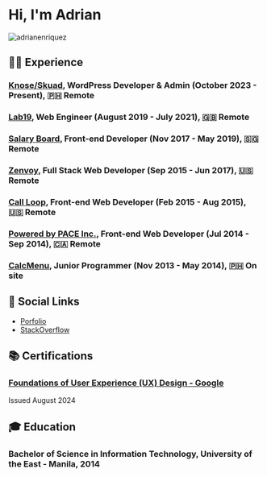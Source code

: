 <h1 align="left">Hi, I'm Adrian </h1>

<p align="left"> <img src="https://komarev.com/ghpvc/?username=adrianenriquez&label=Profile%20views&color=0e75b6&style=flat" alt="adrianenriquez" /> </p>

## 🧑‍💻 Experience

### [Knose/Skuad](https://www.knose.com.au/), WordPress Developer & Admin (October 2023 - Present), 🇵🇭 Remote

### [Lab19](https://lab19.dev/), Web Engineer (August 2019 - July 2021), 🇬🇧 Remote

### [Salary Board](https://salaryboard.com/), Front-end Developer (Nov 2017 - May 2019), 🇸🇬 Remote

### [Zenvoy](https://www.zenvoy.com/), Full Stack Web Developer (Sep 2015 - Jun 2017), 🇺🇸 Remote

### [Call Loop](https://www.callloop.com/), Front-end Web Developer (Feb 2015 - Aug 2015), 🇺🇸 Remote

### [Powered by PACE Inc.](https://www.facebook.com/PoweredbyPACE/), Front-end Web Developer (Jul 2014 - Sep 2014), 🇨🇦 Remote

### [CalcMenu](https://www.calcmenu.com/), Junior Programmer (Nov 2013 - May 2014), 🇵🇭 On site

## 🔗 Social Links
- [Porfolio](https://adrianenriquez.com)
- [StackOverflow](https://stackoverflow.com/users/3126509/adrian-enriquez) 

## 📚 Certifications

### [Foundations of User Experience (UX) Design - Google](https://www.coursera.org/account/accomplishments/verify/6JK7BYZLOUWA?utm_source=link&utm_medium=certificate&utm_content=cert_image&utm_campaign=sharing_cta&utm_product=course)
Issued August 2024

## 🎓 Education

### Bachelor of Science in Information Technology, University of the East - Manila, 2014
